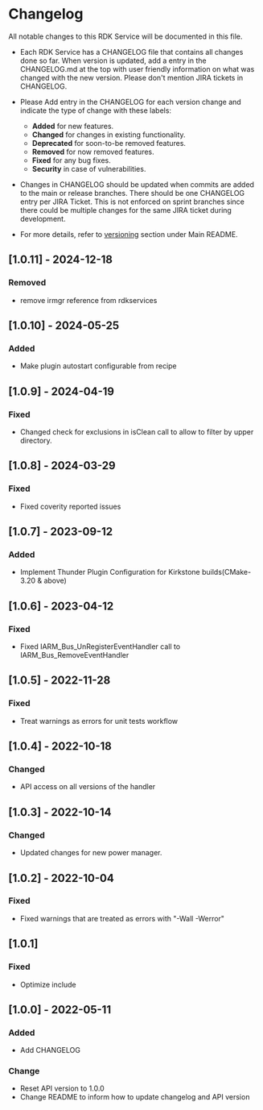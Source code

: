 # Changelog

All notable changes to this RDK Service will be documented in this file.

* Each RDK Service has a CHANGELOG file that contains all changes done so far. When version is updated, add a entry in the CHANGELOG.md at the top with user friendly information on what was changed with the new version. Please don't mention JIRA tickets in CHANGELOG. 

* Please Add entry in the CHANGELOG for each version change and indicate the type of change with these labels:
    * **Added** for new features.
    * **Changed** for changes in existing functionality.
    * **Deprecated** for soon-to-be removed features.
    * **Removed** for now removed features.
    * **Fixed** for any bug fixes.
    * **Security** in case of vulnerabilities.

* Changes in CHANGELOG should be updated when commits are added to the main or release branches. There should be one CHANGELOG entry per JIRA Ticket. This is not enforced on sprint branches since there could be multiple changes for the same JIRA ticket during development. 

* For more details, refer to [versioning](https://github.com/rdkcentral/rdkservices#versioning) section under Main README.

## [1.0.11] - 2024-12-18
### Removed
- remove irmgr reference from rdkservices

## [1.0.10] - 2024-05-25
### Added
- Make plugin autostart configurable from recipe

## [1.0.9] - 2024-04-19
### Fixed
- Changed check for exclusions in isClean call to allow to filter by upper directory.

## [1.0.8] - 2024-03-29
### Fixed
- Fixed coverity reported issues

## [1.0.7] - 2023-09-12
### Added
- Implement Thunder Plugin Configuration for Kirkstone builds(CMake-3.20 & above)

## [1.0.6] - 2023-04-12
### Fixed
- Fixed IARM_Bus_UnRegisterEventHandler  call to IARM_Bus_RemoveEventHandler

## [1.0.5] - 2022-11-28
### Fixed
- Treat warnings as errors for unit tests workflow

## [1.0.4] - 2022-10-18
### Changed
- API access on all versions of the handler

## [1.0.3] - 2022-10-14
### Changed
- Updated changes for new power manager.

## [1.0.2] - 2022-10-04
### Fixed
- Fixed warnings that are treated as errors with "-Wall -Werror"

## [1.0.1]
### Fixed
- Optimize include

## [1.0.0] - 2022-05-11
### Added
- Add CHANGELOG

### Change
- Reset API version to 1.0.0
- Change README to inform how to update changelog and API version
